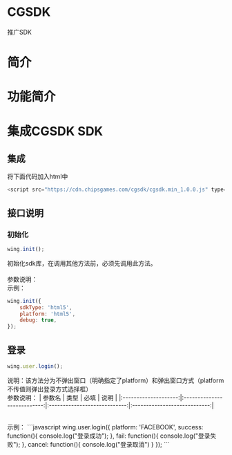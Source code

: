 CGSDK
==== 
推广SDK

# 简介

# 功能简介

# 集成CGSDK SDK
## 集成
将下面代码加入html中
```javascript
<script src="https://cdn.chipsgames.com/cgsdk/cgsdk.min_1.0.0.js" type="text/javascript" />
```
## 接口说明
### 初始化
```javascript
wing.init();
```
初始化sdk库，在调用其他方法前，必须先调用此方法。<br> 
<br> 
参数说明：
<br>
示例：
```javascript
wing.init({
    sdkType: 'html5',
    platform: 'html5',
    debug: true,
});
``` 
## 登录
```javascript
wing.user.login();
```
说明：该方法分为不弹出窗口（明确指定了platform）和弹出窗口方式（platform不传值则弹出登录方式选择框）
<br>
参数说明：
| 参数名 | 类型  | 必填  | 说明  |
|:--------------------:|:---------------------------:|:----------------------------:|:----------------------------:|

<br>
示例：
```javascript
wing.user.login({
    platform: 'FACEBOOK',
    success: function(){
        console.log("登录成功");
    },
    fail: function(){
        console.log("登录失败");
    },
    cancel: function(){
        console.log("登录取消")
    }
});
```
